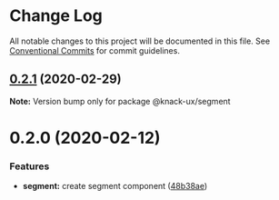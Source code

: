 # Change Log

All notable changes to this project will be documented in this file.
See [Conventional Commits](https://conventionalcommits.org) for commit guidelines.

## [0.2.1](https://github.com/knack-ux/knack-ux/compare/@knack-ux/segment@0.2.0...@knack-ux/segment@0.2.1) (2020-02-29)

**Note:** Version bump only for package @knack-ux/segment





# 0.2.0 (2020-02-12)


### Features

* **segment:** create segment component ([48b38ae](https://github.com/knack-ux/knack-ux/commit/48b38ae203377727c1b08839791b2f1219bda680))
